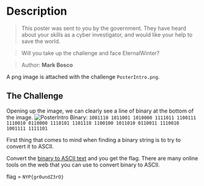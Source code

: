 # Description
> This poster was sent to you by the government. They have heard about your skills as a cyber investigator, and would like your help to save the world.

> Will you take up the challenge and face EternalWinter?

> Author: **Mark Bosco**

A png image is attached with the challenge `PosterIntro.png`.

## The Challenge
Opening up the image, we can clearly see a line of binary at the bottom of the image.
![PosterIntro](https://user-images.githubusercontent.com/83258849/147628002-3104561b-3d6b-4101-985d-657c8effc763.png)
Binary: `1001110 1011001 1010000 1111011 1100111 1110010 0110000 1110101 1101110 1100100 1011010 0110011 1110010 1001111 1111101`

First thing that comes to mind when finding a binary string is to try to convert it to ASCII.

Convert the [binary to ASCII text](https://www.rapidtables.com/convert/number/binary-to-ascii.html) and you get the flag. There are many online tools on the web that you can use to convert binary to ASCII.

flag = `NYP{gr0undZ3rO}`
